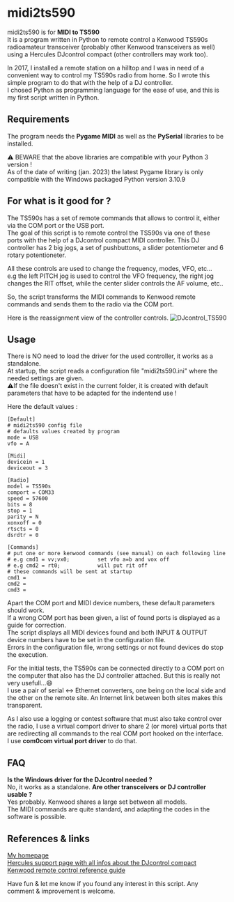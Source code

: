 # midi2ts590
midi2ts590 is for **MIDI to TS590**<br />
It is a program written in Python to remote control a Kenwood TS590s radioamateur transceiver (probably other Kenwood transceivers as well) using a Hercules DJcontrol compact (other controllers may work too).

In 2017, I installed a remote station on a hilltop and I was in need of a convenient way to control my TS590s radio from home. So I wrote this simple program to do that with the help of a DJ controller.<br />
I chosed Python as programming language for the ease of use, and this is my first script written in Python.

Requirements
----
The program needs the **Pygame MIDI** as well as the **PySerial** libraries to be installed.

:warning: BEWARE that the above libraries are compatible with your Python 3 version !<br />
As of the date of writing (jan. 2023) the latest Pygame library is only compatible with the Windows packaged Python version 3.10.9

For what is it good for ?
----
The TS590s has a set of remote commands that allows to control it, either via the COM port or the USB port.<br />
The goal of this script is to remote control the TS590s via one of these ports with the help of a DJcontrol compact MIDI controller. This DJ controller has 2 big jogs, a set of pushbuttons, a slider potentiometer and 6 rotary potentioneter.

All these controls are used to change the frequency, modes, VFO, etc...<br />
e.g the left PITCH jog is used to control the VFO frequency, the right jog changes the RIT offset, while the center slider controls the AF volume, etc..

So, the script transforms the MIDI commands to Kenwood remote commands and sends them to the radio via the COM port.

Here is the reassignment view of the controller controls.
![DJcontrol_TS590](https://user-images.githubusercontent.com/1655173/212649541-284efeca-9e17-44fd-b9a6-b3fc8dd16bab.JPG)

 Usage
 ----
 There is NO need to load the driver for the used controller, it works as a standalone.<br />
 At startup, the script reads a configuration file "midi2ts590.ini" where the needed settings are given.  
:warning:If the file doesn't exist in the current folder, it is created with default parameters that have to be adapted for the indentend use !

Here the default values :

    [Default]
    # midi2ts590 config file
    # defaults values created by program
    mode = USB
    vfo = A

    [Midi]
    devicein = 1
    deviceout = 3

    [Radio]
    model = TS590s
    comport = COM33
    speed = 57600
    bits = 8
    stop = 1
    parity = N
    xonxoff = 0
    rtscts = 0
    dsrdtr = 0

    [Commands]
    # put one or more kenwood commands (see manual) on each following line
    # e.g cmd1 = vv;vx0;         set vfo a=b and vox off
    # e.g cmd2 = rt0;            will put rit off
    # these commands will be sent at startup
    cmd1 = 
    cmd2 = 
    cmd3 =
    
Apart the COM port and MIDI device numbers, these default parameters should work.<br />
If a wrong COM port has been given, a list of found ports is displayed as a guide for correction.<br />
The script displays all MIDI devices found and both INPUT & OUTPUT device numbers have to be set in the configuration file.<br/>
Errors in the configuration file, wrong settings or not found devices do stop the execution.

For the initial tests, the TS590s can be connected directly to a COM port on the computer that also has the DJ controller attached. But this is really not very usefull...:smile:<br />
I use a pair of serial <-> Ethernet converters, one being on the local side and the other on the remote site. An Internet link between both sites makes this transparent.

As I also use a logging or contest software that must also take control over the radio, I use a virtual comport driver to share 2 (or more) virtual ports that are redirecting all commands to the real COM port hooked on the interface.<br />
I use **com0com virtual port driver** to do that.

FAQ
----
**Is the Windows driver for the DJcontrol needed ?**<br />
No, it works as a standalone.
**Are other transceivers or DJ controller usable ?**<br />
Yes probably. Kenwood shares a large set between all models.<br />
The MIDI commands are quite standard, and adapting the codes in the software is possible.

References & links
----
[My homepage](https://egloff.eu)<br />
[Hercules support page with all infos about the DJcontrol compact](https://support.hercules.com/en/product/djcontrolcompact-en/)<br />
[Kenwood remote control reference guide](https://www.kenwood.com/i/products/info/amateur/pdf/ts590_g_pc_command_en_rev3.pdf)

Have fun & let me know if you found any interest in this script.
Any comment & improvement is welcome.
